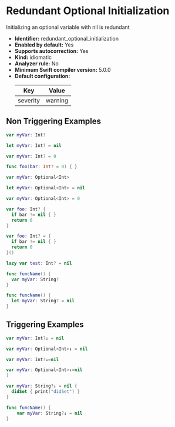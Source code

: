 # Redundant Optional Initialization

Initializing an optional variable with nil is redundant

* **Identifier:** redundant_optional_initialization
* **Enabled by default:** Yes
* **Supports autocorrection:** Yes
* **Kind:** idiomatic
* **Analyzer rule:** No
* **Minimum Swift compiler version:** 5.0.0
* **Default configuration:**
  <table>
  <thead>
  <tr><th>Key</th><th>Value</th></tr>
  </thead>
  <tbody>
  <tr>
  <td>
  severity
  </td>
  <td>
  warning
  </td>
  </tr>
  </tbody>
  </table>

## Non Triggering Examples

```swift
var myVar: Int?
```

```swift
let myVar: Int? = nil
```

```swift
var myVar: Int? = 0
```

```swift
func foo(bar: Int? = 0) { }
```

```swift
var myVar: Optional<Int>
```

```swift
let myVar: Optional<Int> = nil
```

```swift
var myVar: Optional<Int> = 0
```

```swift
var foo: Int? {
  if bar != nil { }
  return 0
}
```

```swift
var foo: Int? = {
  if bar != nil { }
  return 0
}()
```

```swift
lazy var test: Int? = nil
```

```swift
func funcName() {
  var myVar: String?
}
```

```swift
func funcName() {
  let myVar: String? = nil
}
```

## Triggering Examples

```swift
var myVar: Int?↓ = nil
```

```swift
var myVar: Optional<Int>↓ = nil
```

```swift
var myVar: Int?↓=nil
```

```swift
var myVar: Optional<Int>↓=nil
)
```

```swift
var myVar: String?↓ = nil {
  didSet { print("didSet") }
}
```

```swift
func funcName() {
    var myVar: String?↓ = nil
}
```